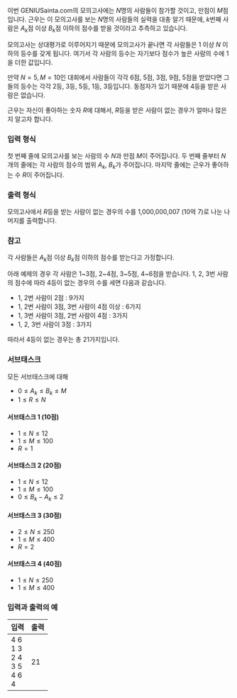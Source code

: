 이번 GENIUSainta.com의 모의고사에는 $N$명의 사람들이 참가할 것이고, 만점이 $M$점입니다. 근우는 이 모의고사를 보는 $N$명의 사람들의 실력을 대충 알기 때문에, $k$번째 사람은 $A_{k}$점 이상 $B_{k}$점 이하의 점수를 받을 것이라고 추측하고 있습니다.

모의고사는 상대평가로 이루어지기 때문에 모의고사가 끝나면 각 사람들은 1 이상 $N$ 이하의 등수를 갖게 됩니다. 여기서 각 사람의 등수는 자기보다 점수가 높은 사람의 수에 1을 더한 값입니다.

만약 $N=5, M=10$인 대회에서 사람들이 각각 6점, 5점, 3점, 9점, 5점을 받았다면 그들의 등수는 각각 2등, 3등, 5등, 1등, 3등입니다. 동점자가 있기 때문에 4등을 받은 사람은 없습니다.

근우는 자신이 좋아하는 숫자 $R$에 대해서, $R$등을 받은 사람이 없는 경우가 얼마나 많은지 알고자 합니다.

### 입력 형식

첫 번째 줄에 모의고사를 보는 사람의 수 $N$과 만점 $M$이 주어집니다. 두 번째 줄부터 $N$개의 줄에는 각 사람의 점수의 범위 $A_k$, $B_{k}$가 주어집니다. 마지막 줄에는 근우가 좋아하는 수 $R$이 주어집니다.

### 출력 형식

모의고사에서 $R$등을 받는 사람이 없는 경우의 수를 1,000,000,007 (10억 7)로 나눈 나머지를 출력합니다.

### 참고

각 사람들은 $A_{k}$점 이상 $B_{k}$점 이하의 점수를 받는다고 가정합니다.

아래 예제의 경우 각 사람은 1~3점, 2~4점, 3~5점, 4~6점을 받습니다. 1, 2, 3번 사람의 점수에 따라 4등이 없는 경우의 수를 세면 다음과 같습니다.

* 1, 2번 사람이 2점 : 9가지
* 1, 2번 사람이 3점, 3번 사람이 4점 이상 : 6가지
* 1, 3번 사람이 3점, 2번 사람이 4점 : 3가지
* 1, 2, 3번 사람이 3점 : 3가지

따라서 4등이 없는 경우는 총 21가지입니다.

### 서브태스크

모든 서브태스크에 대해

* $0 \le A_{k} \le B_{k} \le M$
* $1 \le R \le N$

#### 서브태스크 1 (10점) 

* $1 \le N \le 12$
* $1 \le M \le 100$
* $R = 1$

#### 서브태스크 2 (20점) 

* $1 \le N \le 12$
* $1 \le M \le 100$
* $0 \le B_{k} - A_{k} \le 2$

#### 서브태스크 3 (30점) 

* $2 \le N \le 250$
* $1 \le M \le 400$
* $R = 2$

#### 서브태스크 4 (40점) 

* $1 \le N \le 250$
* $1 \le M \le 400$

### 입력과 출력의 예

<table class='table table-bordered table-condensed'>
 <thead>
  <tr>
   <th style="width: 50%;">입력</th>
   <th style="width: 50%;">출력</th>
  </tr>
 </thead>
 <tbody>
  <tr>
   <td class="code-font">4 6<br>
1 3<br>
2 4<br>
3 5<br>
4 6<br>
4</td>
   <td class="code-font">21</td>
  </tr>
 </tbody>
</table>
